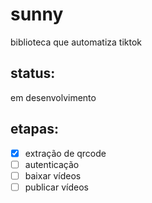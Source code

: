 # sunny
biblioteca que automatiza tiktok
## status: 
em desenvolvimento
## etapas:

- [x] extração de qrcode
- [ ] autenticação
- [ ] baixar vídeos
- [ ] publicar vídeos
